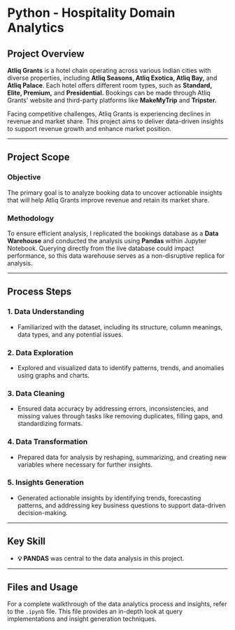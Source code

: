# Python - Hospitality Domain Analytics

## Project Overview
**Atliq Grants** is a hotel chain operating across various Indian cities with diverse properties, including **Atliq Seasons, Atliq Exotica, Atliq Bay,** and **Atliq Palace**. Each hotel offers different room types, such as **Standard, Elite, Premium,** and **Presidential.** Bookings can be made through Atliq Grants' website and third-party platforms like **MakeMyTrip** and **Tripster.** 

Facing competitive challenges, Atliq Grants is experiencing declines in revenue and market share. This project aims to deliver data-driven insights to support revenue growth and enhance market position.

---

## Project Scope

### Objective
The primary goal is to analyze booking data to uncover actionable insights that will help Atliq Grants improve revenue and retain its market share.

### Methodology
To ensure efficient analysis, I replicated the bookings database as a **Data Warehouse** and conducted the analysis using **Pandas** within Jupyter Notebook. Querying directly from the live database could impact performance, so this data warehouse serves as a non-disruptive replica for analysis.

---

## Process Steps

### 1. Data Understanding
   - Familiarized with the dataset, including its structure, column meanings, data types, and any potential issues.

### 2. Data Exploration
   - Explored and visualized data to identify patterns, trends, and anomalies using graphs and charts.

### 3. Data Cleaning
   - Ensured data accuracy by addressing errors, inconsistencies, and missing values through tasks like removing duplicates, filling gaps, and standardizing formats.

### 4. Data Transformation
   - Prepared data for analysis by reshaping, summarizing, and creating new variables where necessary for further insights.

### 5. Insights Generation
   - Generated actionable insights by identifying trends, forecasting patterns, and addressing key business questions to support data-driven decision-making.

---

## Key Skill
- **💡 PANDAS** was central to the data analysis in this project.

---

## Files and Usage
For a complete walkthrough of the data analytics process and insights, refer to the `.ipynb` file.
This file provides an in-depth look at query implementations and insight generation techniques.

